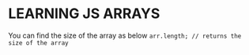 # LEARNING JS ARRAYS
You can find the size of the array as below
```arr.length; // returns the size of the array```